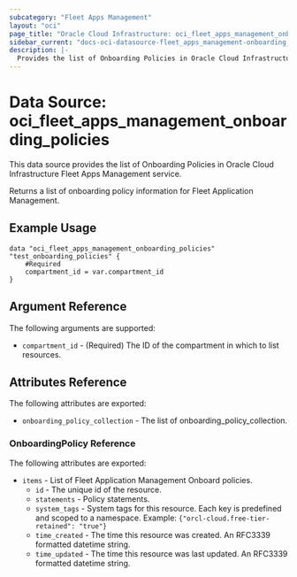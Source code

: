 ```yaml
---
subcategory: "Fleet Apps Management"
layout: "oci"
page_title: "Oracle Cloud Infrastructure: oci_fleet_apps_management_onboarding_policies"
sidebar_current: "docs-oci-datasource-fleet_apps_management-onboarding_policies"
description: |-
  Provides the list of Onboarding Policies in Oracle Cloud Infrastructure Fleet Apps Management service
---
```


# Data Source: oci_fleet_apps_management_onboarding_policies
This data source provides the list of Onboarding Policies in Oracle Cloud Infrastructure Fleet Apps Management service.

Returns a list of onboarding policy information for Fleet Application Management.


## Example Usage

```hcl
data "oci_fleet_apps_management_onboarding_policies" "test_onboarding_policies" {
	#Required
	compartment_id = var.compartment_id
}
```

## Argument Reference

The following arguments are supported:

* `compartment_id` - (Required) The ID of the compartment in which to list resources.


## Attributes Reference

The following attributes are exported:

* `onboarding_policy_collection` - The list of onboarding_policy_collection.

### OnboardingPolicy Reference

The following attributes are exported:

* `items` - List of Fleet Application Management Onboard policies.
	* `id` - The unique id of the resource.
	* `statements` - Policy statements.
	* `system_tags` - System tags for this resource. Each key is predefined and scoped to a namespace. Example: `{"orcl-cloud.free-tier-retained": "true"}` 
	* `time_created` - The time this resource was created. An RFC3339 formatted datetime string.
	* `time_updated` - The time this resource was last updated. An RFC3339 formatted datetime string.

